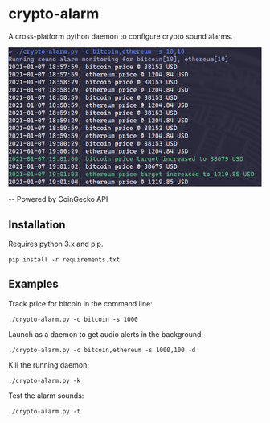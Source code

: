 # crypto-alarm

A cross-platform python daemon to configure crypto sound alarms.

![crypto-alarm screenshot](screenshots/crypto-alarm.png)

-- Powered by CoinGecko API

## Installation

Requires python 3.x and pip.

```shell
pip install -r requirements.txt
```

## Examples

Track price for bitcoin in the command line:

```shell
./crypto-alarm.py -c bitcoin -s 1000
```

Launch as a daemon to get audio alerts in the background:

```shell
./crypto-alarm.py -c bitcoin,ethereum -s 1000,100 -d
```

Kill the running daemon:

```shell
./crypto-alarm.py -k
```

Test the alarm sounds:

```shell
./crypto-alarm.py -t
```